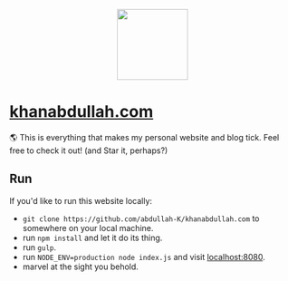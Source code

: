 <p align="center">
  <a target="\_blank" href="https://khanabdullah.com">
    <img align="center" width="125"src="https://avatars2.githubusercontent.com/u/21252681?s=100&v=4"></img>
  </a>
</p>

# [khanabdullah.com](https://khanabdullah.com)
🌎 This is everything that makes my personal website and blog tick.  Feel free to check it out! (and Star it, perhaps?)


## Run
If you'd like to run this website locally:
- `git clone https://github.com/abdullah-K/khanabdullah.com` to somewhere on your local machine.
- run `npm install` and let it do its thing.
- run `gulp`.
- run `NODE_ENV=production node index.js` and visit [localhost:8080](http://localhost:8080).
- marvel at the sight you behold.
